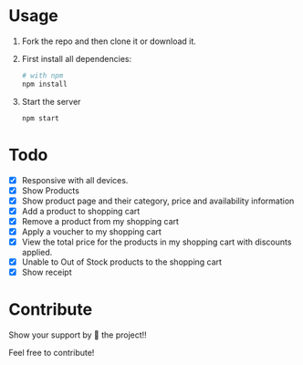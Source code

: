 
# Usage
1. Fork the repo and then clone it or download it.

2. First install all dependencies:
    ```bash
    # with npm
    npm install
3. Start the server
    ```javascript
    npm start 
    ```
    
# Todo
- [x] Responsive with all devices.
- [x] Show Products
- [x] Show product page and their category, price and availability information
- [x] Add a product to shopping cart
- [x] Remove a product from my shopping cart
- [x] Apply a voucher to my shopping cart
- [x] View the total price for the products in my shopping cart with discounts applied.
- [x] Unable to Out of Stock products to the shopping cart
- [x] Show receipt 

# Contribute
Show your support by 🌟 the project!!

Feel free to contribute!

